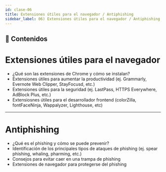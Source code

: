 ```yaml
---
id: clase-06
title: Extensiones útiles para el navegador / Antiphishing
sidebar_label: 06) Extensiones útiles para el navegador / Antiphishing
---
```


## 📝 Contenidos

# Extensiones útiles para el navegador

- ¿Qué son las extensiones de Chrome y cómo se instalan?
- Extensiones útiles para aumentar la productividad (ej. Grammarly, Evernote Web Clipper, StayFocusd, etc.)
- Extensiones útiles para la seguridad (ej. LastPass, HTTPS Everywhere, AdBlock Plus, etc.)
- Extensiosnes útiles para el desarrollador frontend (colorZilla, fontFaceNinja, Wappalyzer, Lighthouse, etc)

---

# Antiphishing

- ¿Qué es el phishing y cómo se puede prevenir?
- Identificación de los principales tipos de ataques de phishing (ej. spear phishing, whaling, pharming, etc.)
- Consejos para evitar caer en una trampa de phishing
- Extensiones de navegador para protegerse del phishing

